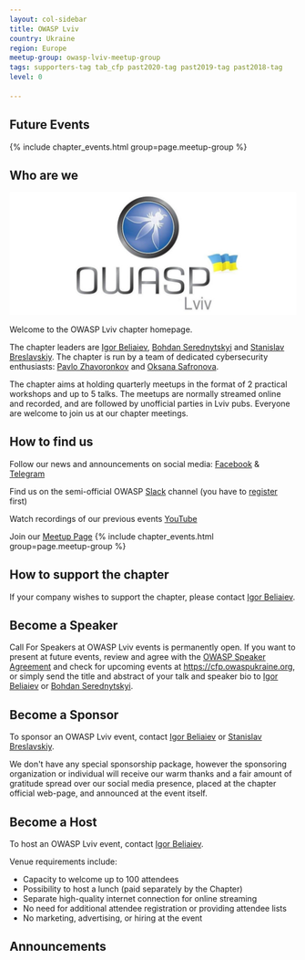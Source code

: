 ```yaml
---
layout: col-sidebar
title: OWASP Lviv
country: Ukraine
region: Europe
meetup-group: owasp-lviv-meetup-group
tags: supporters-tag tab_cfp past2020-tag past2019-tag past2018-tag
level: 0

---
```

## Future Events

{% include chapter_events.html group=page.meetup-group %}


## Who are we

![OWASP Lviv](assets/images/owasplviv.jpg "OWASP Lviv")

Welcome to the OWASP Lviv chapter homepage.

The chapter leaders are [Igor Beliaiev](mailto:igor.beliaiev@owasp.org), [Bohdan Serednytskyi](mailto:bohdan.serednytskyi@owasp.org) and [Stanislav Breslavskiy](mailto:stanislav.breslavskiy@owasp.org). The chapter is run by a team of dedicated cybersecurity enthusiasts: [Pavlo Zhavoronkov](https://www.facebook.com/melnuck.p) and [Oksana Safronova](https://www.facebook.com/oksana.safronova.7121).

The chapter aims at holding quarterly meetups in the format of 2
practical workshops and up to 5 talks. The meetups are normally streamed
online and recorded, and are followed by unofficial parties in Lviv
pubs. Everyone are welcome to join us at our chapter meetings.

## How to find us

Follow our news and announcements on social media:
[Facebook](https://www.facebook.com/owasplviv) &
[Telegram](https://t.me/OWASP_UA)

Find us on the semi-official OWASP
[Slack](https://owasp.slack.com/messages/chapter-ua/) channel (you have
to
[register](https://owasp.slack.com/join/shared_invite/enQtNDI5MzgxMDQ2MTAwLTEyNzIzYWQ2NDZiMGIwNmJhYzYxZDJiNTM0ZmZiZmJlY2EwZmMwYjAyNmJjNzQxNzMyMWY4OTk3ZTQ0MzFhMDY)
first)

Watch recordings of our previous events
[YouTube](https://www.youtube.com/channel/UC5CA1njAVqmFv8wmQpQ2jzw)

Join our [Meetup Page](https://www.meetup.com/owasp-lviv-meetup-group/)
 {% include chapter_events.html group=page.meetup-group %}
 
## How to support the chapter

If your company wishes to support the chapter, please contact [Igor Beliaiev](mailto:igor.beliaiev@owasp.org).

## Become a Speaker

Call For Speakers at OWASP Lviv events is permanently open. If you want
to present at future events, review and agree with the [OWASP Speaker
Agreement](Speaker_Agreement "wikilink") and check for upcoming events
at <https://cfp.owaspukraine.org>, or simply send the title and abstract
of your talk and speaker bio to [Igor Beliaiev](mailto:igor.beliaiev@owasp.org) or [Bohdan Serednytskyi](mailto:bohdan.serednytskyi@owasp.org).

## Become a Sponsor

To sponsor an OWASP Lviv event, contact [Igor Beliaiev](mailto:igor.beliaiev@owasp.org) or [Stanislav Breslavskiy](mailto:stanislav.breslavskiy@owasp.org).

We don't have any special sponsorship package, however the sponsoring
organization or individual will receive our warm thanks and a fair
amount of gratitude spread over our social media presence, placed at the
chapter official web-page, and announced at the event itself.

## Become a Host

To host an OWASP Lviv event, contact [Igor Beliaiev](mailto:igor.beliaiev@owasp.org).

Venue requirements include:

  - Capacity to welcome up to 100 attendees
  - Possibility to host a lunch (paid separately by the Chapter)
  - Separate high-quality internet connection for online streaming
  - No need for additional attendee registration or providing attendee
    lists
  - No marketing, advertising, or hiring at the event

## Announcements
>
